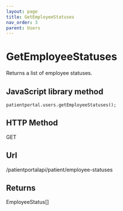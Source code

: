 ```yaml
---
layout: page
title: GetEmployeeStatuses
nav_order: 3
parent: Users
---
```


# GetEmployeeStatusesReturns a list of employee statuses.## JavaScript library method```patientportal.users.getEmployeeStatuses();```## HTTP MethodGET## ****Url****/patientportalapi/patient/employee-statuses## ReturnsEmployeeStatus\[\]